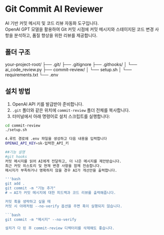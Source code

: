 # Git Commit AI Reviewer

AI 기반 커밋 메시지 및 코드 리뷰 자동화 도구입니다.  
OpenAI GPT 모델을 활용하여 Git 커밋 시점에 커밋 메시지와 스테이지된 코드 변경 사항을 분석하고, 품질 향상을 위한 리뷰를 제공합니다.

## 폴더 구조
your-project-root/
├── .git/
├── .gitignore
├── .githooks/
│   └── ai_code_review.py
├── commit-review/
│   └── setup.sh
│   └── requirements.txt
└── .env

## 설치 방법
1. OpenAI API 키를 발급받아 준비합니다.
2. `.git` 폴더와 같은 위치에 `commit-review` 폴더 전체를 복사합니다.
3. 터미널에서 아래 명령어로 설치 스크립트를 실행합니다:

```bash
cd commit-review
./setup.sh

4.루트 경로에 .env 파일을 생성하고 다음 내용을 입력합니다
OPENAI_API_KEY=sk-입력한_API_키

##기능 설명
#git hooks
커밋 메시지를 읽어 AI에게 전달하고, 더 나은 메시지를 제안받습니다.
최근 커밋 히스토리 및 현재 변경 사항을 함께 전송합니다.
메시지가 부족하거나 명확하지 않을 경우 AI가 개선안을 출력합니다.

'''bash
git add .
git commit -m "기능 추가"
# → AI가 커밋 메시지에 대한 피드백과 코드 리뷰를 출력해줍니다.

커밋 훅을 생략하고 싶을 때
커밋 시 아래처럼 --no-verify 옵션을 주면 훅이 실행되지 않습니다.

```bash
git commit -m "메시지" --no-verify

설치가 다 된 후 commit-review 디렉터리를 삭제해도 좋습니다.